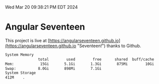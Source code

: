 Wed Mar 20 09:38:21 PM EDT 2024

# Angular Seventeen


This project is live at [https://angularseventeen.github.io](https://angularseventeen.github.io "Seventeen!") thanks to Github.

```bash
System Memory
               total        used        free      shared  buff/cache   available
Mem:            15Gi       5.1Gi       1.3Gi       875Mi        10Gi        10Gi
Swap:          8.0Gi       898Mi       7.1Gi
System Storage
412M	.
